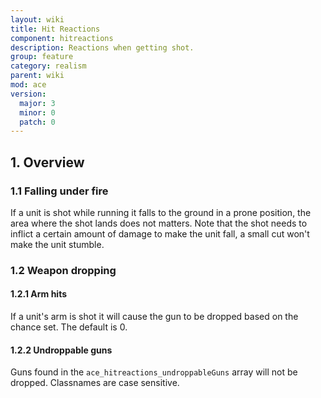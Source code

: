 ```yaml
---
layout: wiki
title: Hit Reactions
component: hitreactions
description: Reactions when getting shot.
group: feature
category: realism
parent: wiki
mod: ace
version:
  major: 3
  minor: 0
  patch: 0
---
```


## 1. Overview

### 1.1 Falling under fire
If a unit is shot while running it falls to the ground in a prone position, the area where the shot lands does not matters.
Note that the shot needs to inflict a certain amount of damage to make the unit fall, a small cut won't make the unit stumble.

### 1.2 Weapon dropping

#### 1.2.1 Arm hits
If a unit's arm is shot it will cause the gun to be dropped based on the chance set. The default is 0.

#### 1.2.2 Undroppable guns
Guns found in the `ace_hitreactions_undroppableGuns` array will not be dropped. Classnames are case sensitive.
